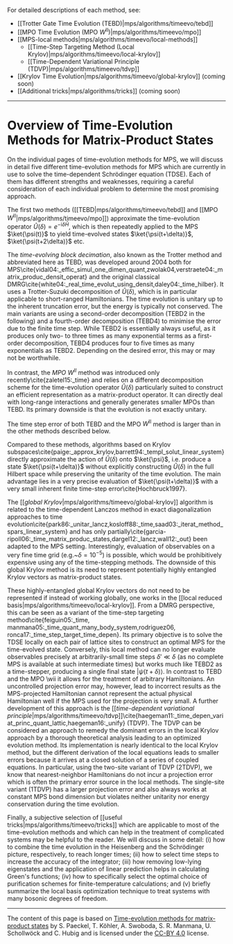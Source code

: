 For detailed descriptions of each method, see:

- [[Trotter Gate Time Evolution (TEBD)|mps/algorithms/timeevo/tebd]]
- [[MPO Time Evolution (MPO $W^\mathrm{II}$)|mps/algorithms/timeevo/mpo]]
- [[MPS-local methods|mps/algorithms/timeevo/local-methods]]
  - [[Time-Step Targeting Method (Local Krylov)|mps/algorithms/timeevo/local-krylov]]
  - [[Time-Dependent Variational Principle (TDVP)|mps/algorithms/timeevo/tdvp]]
- [[Krylov Time Evolution|mps/algorithms/timeevo/global-krylov]] (coming soon)
- [[Additional tricks|mps/algorithms/tricks]] (coming soon)

---

# Overview of Time-Evolution Methods for Matrix-Product States

On the individual pages of time-evolution methods for MPS, we will
discuss in detail five different time-evolution methods for MPS which
are currently in use to solve the time-dependent Schrödinger
equation (TDSE). Each of them has different strengths and weaknesses,
requiring a careful consideration of each individual problem to
determine the most promising approach.

The first two methods ([[TEBD|mps/algorithms/timeevo/tebd]] and [[MPO $W^\mathrm{II}$|mps/algorithms/timeevo/mpo]]) approximate the
time-evolution operator $\hat U(\delta) = e^{-\mathrm{i} \delta \hat H}$, which is
then repeatedly applied to the MPS $\ket{\psi(t)}$ to yield
time-evolved states $\ket{\psi(t+\delta)}$, $\ket{\psi(t+2\delta)}$
etc.

The _time-evolving block decimation_, also known as the Trotter method and abbreviated here as TEBD, was developed around 2004
both for MPS\cite{vidal04:_effic_simul_one_dimen_quant,zwolak04,verstraete04:_matrix_produc_densit_operat} and the original
classical DMRG\cite{white04:_real_time_evolut_using_densit,daley04:_time_hilber}.
It uses a Trotter-Suzuki decomposition of $\hat U(\delta)$, which is
in particular applicable to short-ranged Hamiltonians. The time evolution is unitary up to the inherent truncation error, but
the energy is typically not conserved. The main variants are using a second-order decomposition (TEBD2 in the
following) and a fourth-order decomposition (TEBD4) to minimise the
error due to the finite time step. While TEBD2 is essentially always
useful, as it produces only two- to three times as many exponential
terms as a first-order decomposition, TEBD4 produces four to five
times as many exponentials as TEBD2. Depending on the desired error,
this may or may not be worthwhile.

In contrast, the _MPO $W^\mathrm{II}$_ method was introduced only
recently\cite{zaletel15:_time} and relies on a different decomposition
scheme for the time-evolution operator $\hat U(\delta)$ particularly
suited to construct an efficient representation as a matrix-product
operator. It can directly deal with long-range interactions and
generally generates smaller MPOs than TEBD. Its primary downside is
that the evolution is not exactly unitary.

The time step error of both TEBD and the MPO $W^\mathrm{II}$ method is larger
than in the other methods described below.

Compared to these methods, algorithms based on Krylov
subspaces\cite{paige:_approx_krylov,barrett94:_templ_solut_linear_system} directly approximate the
action of $\hat U(\delta)$ onto $\ket{\psi}$, i.e. produce a state
$\ket{\psi(t+\delta)}$ without explicitly constructing
$\hat U(\delta)$ in the full Hilbert space while preserving the
unitarity of the time evolution. The main advantage lies in a very precise evaluation of
$\ket{\psi(t+\delta)}$ with a very small inherent finite time-step
error\cite{Hochbruck1997}.

The [[_global Krylov_|mps/algorithms/timeevo/global-krylov]] algorithm is related
to the time-dependent Lanczos method in exact diagonalization
approaches to time evolution\cite{park86:_unitar_lancz,kosloff88:_time,saad03:_iterat_method_spars_linear_system} and has only
partially\cite{garcia-ripoll06:_time_matrix_produc_states,dargel12:_lancz,wall12:_out} been adapted to the MPS setting.  Interestingly,
evaluation of observables on a very fine time grid
(e.g.~$\delta = 10^{-5}$) is possible, which would be prohibitively
expensive using any of the time-stepping methods.  The downside of
this global Krylov method is its need to represent potentially highly
entangled Krylov vectors as matrix-product states.

These highly-entangled global Krylov vectors do not need to be
represented if instead of working globally, one works in the [[local reduced basis|mps/algorithms/timeevo/local-krylov]]. From a DMRG perspective, this can be seen as a variant of the time-step targeting
method\cite{feiguin05:_time, manmana05:_time_quant_many_body_system,rodriguez06,
ronca17:_time_step_target_time_depen}.
Its primary objective is to solve the TDSE locally on each pair of
lattice sites to construct an optimal MPS for the time-evolved state.
Conversely, this local method can no longer evaluate observables
precisely at arbitrarily-small time steps $\delta' \ll \delta$ (as no
complete MPS is available at such intermediate times) but works much
like TEBD2 as a time-stepper, producing a single final state
$|\psi(t+\delta)\rangle$.  In contrast to TEBD and the MPO \wii it
allows for the treatment of arbitrary Hamiltonians. An uncontrolled
projection error may, however, lead to incorrect results as the MPS-projected
Hamiltonian cannot represent the actual physical Hamiltonian well if
the MPS used for the projection is very small. A further development
of this approach is the [[_time-dependent variational principle_|mps/algorithms/timeevo/tdvp]]\cite{haegeman11:_time_depen_variat_princ_quant_lattic,haegeman16:_unify} (TDVP). The TDVP can be considered an approach to remedy the dominant
errors in the local Krylov approach by a thorough theoretical analysis
leading to an optimized evolution method. Its implementation is nearly
identical to the local Krylov method, but the different derivation of
the local equations leads to smaller errors because it arrives at a
closed solution of a series of coupled equations.  In particular,
using the two-site variant of TDVP (2TDVP), we know that
nearest-neighbor Hamiltonians do not incur a projection error which is
often the primary error source in the local methods.  The single-site
variant (1TDVP) has a larger projection error and also always works at
constant MPS bond dimension but violates neither unitarity nor energy
conservation during the time evolution.

Finally, a subjective selection of
[[useful tricks|mps/algorithms/timeevo/tricks]] which are applicable
to most of the time-evolution methods and which can help in the
treatment of complicated systems may be helpful to the reader. We will
discuss in some detail: (i) how to combine the time evolution in the
Heisenberg and the Schrödinger picture, respectively, to reach longer
times; (ii) how to select time steps to increase the accuracy of the
integrator; (iii) how removing low-lying eigenstates and the
application of linear prediction helps in calculating Green's
functions; (iv) how to specifically select the optimal choice of
purification schemes for finite-temperature calculations; and (v)
briefly summarize the local basis optimization technique to treat
systems with many bosonic degrees of freedom.

---

The content of this page is based on [Time-evolution methods for matrix-product states](https://www.sciencedirect.com/science/article/pii/S0003491619302532?via%3Dihub) by S. Paeckel, T. Köhler, A. Swoboda, S. R. Manmana, U. Schollwöck and C. Hubig and is licensed under the [CC-BY 4.0](https://creativecommons.org/licenses/by/4.0/) license.
